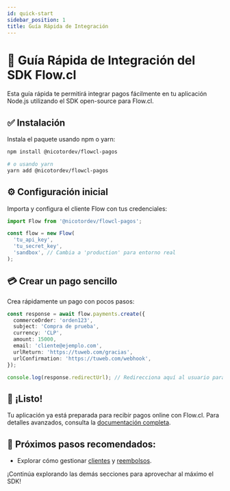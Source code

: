 ```yaml
---
id: quick-start
sidebar_position: 1
title: Guía Rápida de Integración
---
```


# 🚀 Guía Rápida de Integración del SDK Flow.cl

Esta guía rápida te permitirá integrar pagos fácilmente en tu aplicación Node.js utilizando el SDK open-source para Flow.cl.

## ✅ Instalación

Instala el paquete usando npm o yarn:

```sh
npm install @nicotordev/flowcl-pagos

# o usando yarn
yarn add @nicotordev/flowcl-pagos
```

## ⚙️ Configuración inicial

Importa y configura el cliente Flow con tus credenciales:

```typescript
import Flow from '@nicotordev/flowcl-pagos';

const flow = new Flow(
  'tu_api_key',
  'tu_secret_key',
  'sandbox', // Cambia a 'production' para entorno real
);
```

## 💳 Crear un pago sencillo

Crea rápidamente un pago con pocos pasos:

```typescript
const response = await flow.payments.create({
  commerceOrder: 'orden123',
  subject: 'Compra de prueba',
  currency: 'CLP',
  amount: 15000,
  email: 'cliente@ejemplo.com',
  urlReturn: 'https://tuweb.com/gracias',
  urlConfirmation: 'https://tuweb.com/webhook',
});

console.log(response.redirectUrl); // Redirecciona aquí al usuario para completar el pago.
```

## 🎉 ¡Listo!

Tu aplicación ya está preparada para recibir pagos online con Flow.cl. Para detalles avanzados, consulta la [documentación completa](./intro).

## 📌 Próximos pasos recomendados:

- Explorar cómo gestionar [clientes](./flow-customers-api) y [reembolsos](./flow-refunds-api).

¡Continúa explorando las demás secciones para aprovechar al máximo el SDK!
